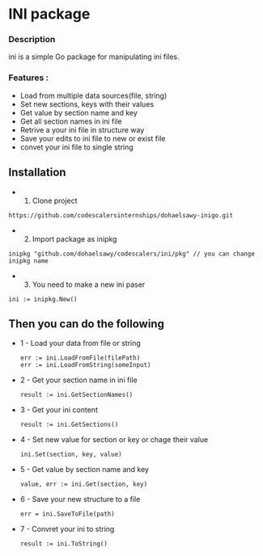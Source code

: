 # INI package 
### Description
ini is a simple Go package for manipulating ini files.
### Features :
- Load from multiple data sources(file, string)
- Set new sections, keys with their values
- Get value by section name and key
- Get all section names in ini file
- Retrive a your ini file in structure way
- Save your edits to ini file to new or exist file
- convet your ini file to single string

## Installation 
 - 1. Clone project
```
https://github.com/codescalersinternships/dohaelsawy-inigo.git
```
- 2. Import package as inipkg
```
inipkg "github.com/dohaelsawy/codescalers/ini/pkg" // you can change inipkg name
```
- 3. You need to make a new ini paser
 ```
 ini := inipkg.New()
```
## Then you can do the following
- 1 - Load your data from file or string
  ```
  err := ini.LoadFromFile(filePath)
  err := ini.LoadFromString(someInput)
- 2 - Get your section name in ini file
  ```
  result := ini.GetSectionNames()
   ```
- 3 - Get your ini content
  ```
  result := ini.GetSections()
  ```
- 4 - Set new value for section or key or chage their value
  ```
  ini.Set(section, key, value)
  ```
- 5 - Get value by section name and key
  ```
  value, err := ini.Get(section, key)
  ```
- 6 - Save your new structure to a file
  ```
  err = ini.SaveToFile(path)
  ```
- 7 - Convret your ini to string
  ```
  result := ini.ToString()
  ```
  
       


